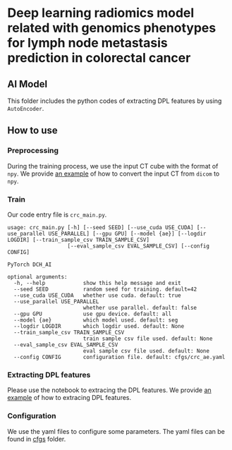 # Deep learning radiomics model related with genomics phenotypes for lymph node metastasis prediction in colorectal cancer

## AI Model
This folder includes the python codes of extracting DPL features by using `AutoEncoder`.

## How to use

### Preprocessing
During the training process, we use the input CT cube with the format of `npy`. We provide [an example](jupyter_notebooks/ct2npy.ipynb) of how to convert the input CT from `dicom` to `npy`.

### Train

Our code entry file is `crc_main.py`.

```
usage: crc_main.py [-h] [--seed SEED] [--use_cuda USE_CUDA] [--use_parallel USE_PARALLEL] [--gpu GPU] [--model {ae}] [--logdir LOGDIR] [--train_sample_csv TRAIN_SAMPLE_CSV]
                   [--eval_sample_csv EVAL_SAMPLE_CSV] [--config CONFIG]

PyTorch DCH_AI

optional arguments:
  -h, --help            show this help message and exit
  --seed SEED           random seed for training. default=42
  --use_cuda USE_CUDA   whether use cuda. default: true
  --use_parallel USE_PARALLEL
                        whether use parallel. default: false
  --gpu GPU             use gpu device. default: all
  --model {ae}          which model used. default: seg
  --logdir LOGDIR       which logdir used. default: None
  --train_sample_csv TRAIN_SAMPLE_CSV
                        train sample csv file used. default: None
  --eval_sample_csv EVAL_SAMPLE_CSV
                        eval sample csv file used. default: None
  --config CONFIG       configuration file. default: cfgs/crc_ae.yaml
```

### Extracting DPL features
Please use the notebook to extracing the DPL features. We provide [an example](jupyter_notebooks/test_3d_sample.ipynb) of how to extracing DPL features.


### Configuration
We use the yaml files to configure some parameters. The yaml files can be found in [cfgs](cfgs/) folder.
